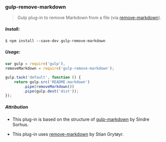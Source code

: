 ### gulp-remove-markdown
> Gulp plug-in to remove Markdown from a file (via [remove-markdown](https://github.com/stiang/remove-markdown)). 

##### Install:

    $ npm install --save-dev gulp-remove-markdown

##### Usage:
```js
var gulp = require('gulp'),
removeMarkdown = require('gulp-remove-markdown');

gulp.task('default', function () {
	return gulp.src('README.markdown')
		.pipe(removeMarkdown())
		.pipe(gulp.dest('dist'));
});
```

##### Attribution

* This plug-in is based on the structure of [gulp-markdown](https://github.com/sindresorhus/gulp-markdown) by
Sindre Sorhus.

* This plug-in uses [remove-markdown](https://github.com/stiang/remove-markdown) by Stian Grytøyr.
